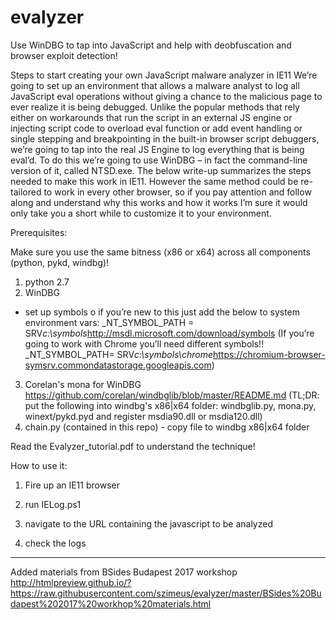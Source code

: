 # evalyzer
Use WinDBG to tap into JavaScript and help with deobfuscation and browser exploit detection!

Steps to start creating your own JavaScript malware analyzer in IE11
We’re going to set up an environment that allows a malware analyst to log all JavaScript eval operations without giving a chance to the malicious page to ever realize it is being debugged. Unlike the popular methods that rely either on workarounds that run the script in an external JS engine or injecting script code to overload eval function or add event handling or single stepping and breakpointing in the built-in browser script debuggers, we’re going to tap into the real JS Engine to log everything that is being eval’d. To do this we’re going to use WinDBG – in fact the command-line version of it, called NTSD.exe. The below write-up summarizes the steps needed to make this work in IE11. However the same method could be re-tailored to work in every other browser, so if you pay attention and follow along and understand why this works and how it works I’m sure it would only take you a short while to customize it to your environment.

Prerequisites:

Make sure you use the same bitness (x86 or x64) across all components (python, pykd, windbg)!

1.	python 2.7
2.	WinDBG
  -	set up symbols 
    o	if you’re new to this just add the below to system environment vars:
      _NT_SYMBOL_PATH = SRV*c:\symbols*http://msdl.microsoft.com/download/symbols
    (If you’re going to work with Chrome you’ll need different symbols!!
      _NT_SYMBOL_PATH= SRV*c:\symbols\chrome*https://chromium-browser-symsrv.commondatastorage.googleapis.com)
3.  Corelan's mona for WinDBG https://github.com/corelan/windbglib/blob/master/README.md 
    (TL;DR: put the following into windbg's x86|x64 folder: windbglib.py, mona.py, winext/pykd.pyd and register msdia90.dll or msdia120.dll)
4.  chain.py (contained in this repo) - copy file to windbg x86|x64 folder


Read the Evalyzer_tutorial.pdf to understand the technique!

How to use it:

1.  Fire up an IE11 browser

2.  run IELog.ps1

3.  navigate to the URL containing the javascript to be analyzed

4.  check the logs
__________

Added materials from BSides Budapest 2017 workshop http://htmlpreview.github.io/?https://raw.githubusercontent.com/szimeus/evalyzer/master/BSides%20Budapest%202017%20workhop%20materials.html


